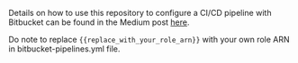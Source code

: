 Details on how to use this repository to configure a CI/CD pipeline with Bitbucket can be found in the Medium post [here](https://bklim.medium.com/deploying-aws-lambda-function-using-bitbucket-pipelines-c0c6f09ad05a).


Do note to replace `{{replace_with_your_role_arn}}` with your own role ARN in bitbucket-pipelines.yml file. 